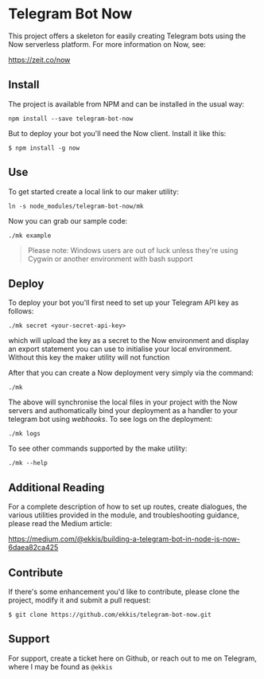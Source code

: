 # Telegram Bot Now 

This project offers a skeleton for easily creating Telegram bots using the Now 
serverless platform.  For more information on Now, see:

https://zeit.co/now

## Install

The project is available from NPM and can be installed in the usual way:
```
npm install --save telegram-bot-now
```
But to deploy your bot you'll need the Now client.  Install it like this:
```
$ npm install -g now
```

## Use

To get started create a local link to our maker utility:
```
ln -s node_modules/telegram-bot-now/mk
```
Now you can grab our sample code:
```
./mk example
```
> Please note: Windows users are out of luck unless they're using Cygwin 
> or another environment with bash support

## Deploy

To deploy your bot you'll first need to set up your Telegram API key as follows:
```
./mk secret <your-secret-api-key>
```
which will upload the key as a secret to the Now environment and display an export
statement you can use to initialise your local environment.  Without this key the
maker utility will not function

After that you can create a Now deployment very simply via the command:
```
./mk
```
The above will synchronise the local files in your project with the Now servers and authomatically
bind your deployment as a handler to your telegram bot using *webhooks*.  To see logs on the deployment:
```
./mk logs
```
To see other commands supported by the make utility:
```
./mk --help
```

## Additional Reading

For a complete description of how to set up routes, create dialogues, the various utilities provided
in the module, and troubleshooting guidance, please read the Medium article:

https://medium.com/@ekkis/building-a-telegram-bot-in-node-js-now-6daea82ca425 

## Contribute

If there's some enhancement you'd like to contribute, please clone the project, modify it 
and submit a pull request:
```
$ git clone https://github.com/ekkis/telegram-bot-now.git
```

## Support

For support, create a ticket here on Github, or reach out to me on Telegram, where I may be found as `@ekkis`

